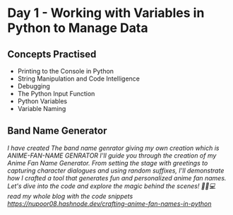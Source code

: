 # Day 1 - Working with Variables in Python to Manage Data
## Concepts Practised
- Printing to the Console in Python
- String Manipulation and Code Intelligence
- Debugging
- The Python Input Function
- Python Variables
- Variable Naming
## Band Name Generator
<em>  I have created The band name genrator giving my own creation which is ANIME-FAN-NAME GENRATOR  I'll guide you through the creation of my Anime Fan Name Generator. From setting the stage with greetings to capturing character dialogues and using random suffixes, I'll demonstrate how I crafted a tool that generates fun and personalized anime fan names. Let's dive into the code and explore the magic behind the scenes! 🧙‍♂️💻  
read my whole blog  with the code snippets  https://nupoor08.hashnode.dev/crafting-anime-fan-names-in-python </em>

